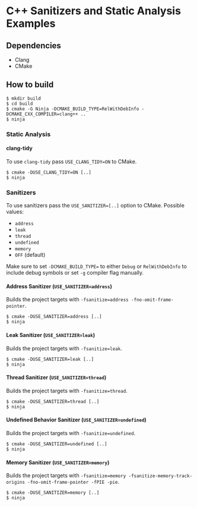 # C++ Sanitizers and Static Analysis Examples

## Dependencies

- Clang
- CMake

## How to build

```
$ mkdir build
$ cd build
$ cmake -G Ninja -DCMAKE_BUILD_TYPE=RelWithDebInfo -DCMAKE_CXX_COMPILER=clang++ ..
$ ninja
```

### Static Analysis

#### clang-tidy

To use `clang-tidy` pass `USE_CLANG_TIDY=ON` to CMake.

```
$ cmake -DUSE_CLANG_TIDY=ON [..]
$ ninja
```

### Sanitizers

To use sanitizers pass the `USE_SANITIZER=[..]` option to CMake. Possible values:

- `address`
- `leak`
- `thread`
- `undefined`
- `memory`
- `OFF` (default)

Make sure to set `-DCMAKE_BUILD_TYPE=` to either `Debug` or `RelWithDebInfo` to include debug symbols or set `-g` compiler flag manually.

#### Address Sanitizer (`USE_SANITIZER=address`)

Builds the project targets with `-fsanitize=address -fno-omit-frame-pointer`.

```
$ cmake -DUSE_SANITIZER=address [..]
$ ninja
```

#### Leak Sanitizer (`USE_SANITIZER=leak`)

Builds the project targets with `-fsanitize=leak`.

```
$ cmake -DUSE_SANITIZER=leak [..]
$ ninja
```

#### Thread Sanitizer (`USE_SANITIZER=thread`)

Builds the project targets with `-fsanitize=thread`.

```
$ cmake -DUSE_SANITIZER=thread [..]
$ ninja
```

#### Undefined Behavior Sanitizer (`USE_SANITIZER=undefined`)

Builds the project targets with `-fsanitize=undefined`.

```
$ cmake -DUSE_SANITIZER=undefined [..]
$ ninja
```

#### Memory Sanitizer (`USE_SANITIZER=memory`)

Builds the project targets with `-fsanitize=memory -fsanitize-memory-track-origins -fno-omit-frame-pointer -fPIE -pie`.

```
$ cmake -DUSE_SANITIZER=memory [..]
$ ninja
```
